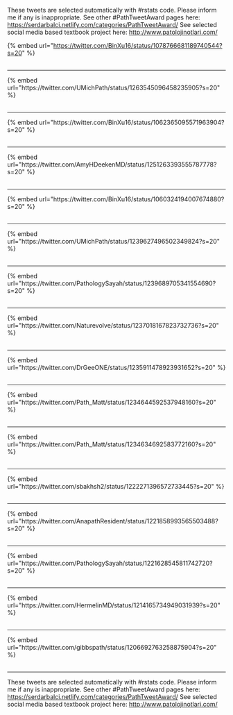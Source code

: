 

These tweets are selected automatically with #rstats code. Please inform me if any is inappropriate.
See other #PathTweetAward pages here: https://serdarbalci.netlify.com/categories/PathTweetAward/ 
See selected social media based textbook project here: http://www.patolojinotlari.com/

{% embed url="https://twitter.com/BinXu16/status/1078766681189740544?s=20" %}<br>
<br>
<hr>
{% embed url="https://twitter.com/UMichPath/status/1263545096458235905?s=20" %}<br>
<br>
<hr>
{% embed url="https://twitter.com/BinXu16/status/1062365095571963904?s=20" %}<br>
<br>
<hr>
{% embed url="https://twitter.com/AmyHDeekenMD/status/1251263393555787778?s=20" %}<br>
<br>
<hr>
{% embed url="https://twitter.com/BinXu16/status/1060324194007674880?s=20" %}<br>
<br>
<hr>
{% embed url="https://twitter.com/UMichPath/status/1239627496502349824?s=20" %}<br>
<br>
<hr>
{% embed url="https://twitter.com/PathologySayah/status/1239689705341554690?s=20" %}<br>
<br>
<hr>
{% embed url="https://twitter.com/Naturevolve/status/1237018167823732736?s=20" %}<br>
<br>
<hr>
{% embed url="https://twitter.com/DrGeeONE/status/1235911478923931652?s=20" %}<br>
<br>
<hr>
{% embed url="https://twitter.com/Path_Matt/status/1234644592537948160?s=20" %}<br>
<br>
<hr>
{% embed url="https://twitter.com/Path_Matt/status/1234634692583772160?s=20" %}<br>
<br>
<hr>
{% embed url="https://twitter.com/sbakhsh2/status/1222271396572733445?s=20" %}<br>
<br>
<hr>
{% embed url="https://twitter.com/AnapathResident/status/1221858993565503488?s=20" %}<br>
<br>
<hr>
{% embed url="https://twitter.com/PathologySayah/status/1221628545811742720?s=20" %}<br>
<br>
<hr>
{% embed url="https://twitter.com/HermelinMD/status/1214165734949031939?s=20" %}<br>
<br>
<hr>
{% embed url="https://twitter.com/gibbspath/status/1206692763258875904?s=20" %}<br>
<br>
<hr>


These tweets are selected automatically with #rstats code. Please inform me if any is inappropriate.
See other #PathTweetAward pages here: https://serdarbalci.netlify.com/categories/PathTweetAward/ 
See selected social media based textbook project here: http://www.patolojinotlari.com/
